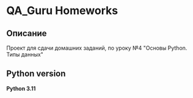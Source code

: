 # QA_Guru Homeworks

## Описание
Проект для сдачи домашних заданий, по уроку №4 "Основы Python. Типы данных"

## Python version
**Python 3.11**
